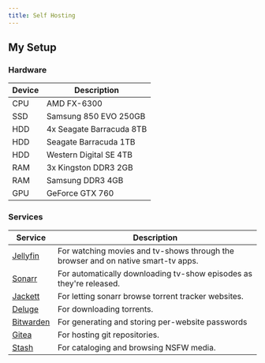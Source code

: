 ```yaml
---
title: Self Hosting
---
```


## My Setup
### Hardware
| Device | Description |
| ------ | ----------- |
| CPU | AMD FX-6300 |
| SSD | Samsung 850 EVO 250GB |
| HDD | 4x Seagate Barracuda 8TB |
| HDD | Seagate Barracuda 1TB |
| HDD | Western Digital SE 4TB |
| RAM | 3x Kingston DDR3 2GB |
| RAM | Samsung DDR3 4GB |
| GPU | GeForce GTX 760 |

### Services
| Service | Description |
| ------- | ----------- |
| [Jellyfin](https://jellyfin.potatodiet.ca) | For watching movies and tv-shows through the browser and on native smart-tv apps. |
| [Sonarr](https://sonarr.potatodiet.ca) | For automatically downloading tv-show episodes as they're released. |
| [Jackett](https://jackett.potatodiet.ca) | For letting sonarr browse torrent tracker websites. |
| [Deluge](https://deluge.potatodiet.ca) | For downloading torrents. |
| [Bitwarden](https://bitwarden.potatodiet.ca) | For generating and storing per-website passwords |
| [Gitea](https://gitea.potatodiet.ca) | For hosting git repositories. |
| [Stash](https://stash.potatodiet.ca) | For cataloging and browsing NSFW media. |
